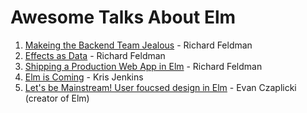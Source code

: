 # Awesome Talks About Elm

1. [Makeing the Backend Team Jealous](https://www.youtube.com/watch?v=FV0DXNB94NE) - Richard Feldman
2. [Effects as Data](https://www.youtube.com/watch?v=6EdXaWfoslc) - Richard Feldman
3. [Shipping a Production Web App in Elm](https://www.youtube.com/watch?v=B7Iwreo1ReU) - Richard Feldman
4. [Elm is Coming](https://www.youtube.com/watch?v=xN1-mtw1Fns) - Kris Jenkins
5. [Let's be Mainstream! User foucsed design in Elm](https://www.youtube.com/watch?v=oYk8CKH7OhE) - Evan Czaplicki (creator of Elm)
